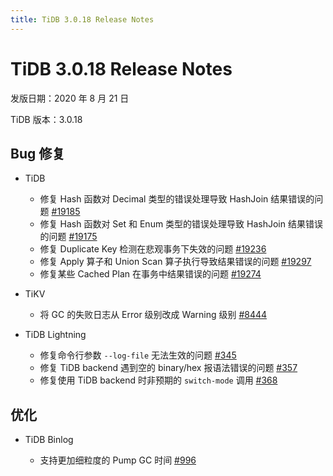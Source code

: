```yaml
---
title: TiDB 3.0.18 Release Notes
---
```


# TiDB 3.0.18 Release Notes

发版日期：2020 年 8 月 21 日

TiDB 版本：3.0.18

## Bug 修复

+ TiDB

    - 修复 Hash 函数对 Decimal 类型的错误处理导致 HashJoin 结果错误的问题 [#19185](https://github.com/pingcap/tidb/pull/19185)
    - 修复 Hash 函数对 Set 和 Enum 类型的错误处理导致 HashJoin 结果错误的问题  [#19175](https://github.com/pingcap/tidb/pull/19175)
    - 修复 Duplicate Key 检测在悲观事务下失效的问题 [#19236](https://github.com/pingcap/tidb/pull/19236)
    - 修复 Apply 算子和 Union Scan 算子执行导致结果错误的问题 [#19297](https://github.com/pingcap/tidb/pull/19297)
    - 修复某些 Cached Plan 在事务中结果错误的问题 [#19274](https://github.com/pingcap/tidb/pull/19274)
+ TiKV

    - 将 GC 的失败日志从 Error 级别改成 Warning 级别 [#8444](https://github.com/tikv/tikv/pull/8444)

+ TiDB Lightning

    - 修复命令行参数 `--log-file` 无法生效的问题 [#345](https://github.com/pingcap/tidb-lightning/pull/345)
    - 修复 TiDB backend 遇到空的 binary/hex 报语法错误的问题 [#357](https://github.com/pingcap/tidb-lightning/pull/357)
    - 修复使用 TiDB backend 时非预期的 `switch-mode` 调用 [#368](https://github.com/pingcap/tidb-lightning/pull/368)

## 优化

+ TiDB Binlog

    - 支持更加细粒度的 Pump GC 时间 [#996](https://github.com/pingcap/tidb-binlog/pull/996)
